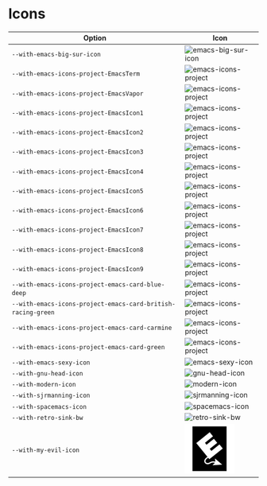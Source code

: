 # Icons

| Option                                                       | Icon                                                                                                            |
| ------------------------------------------------------------ | --------------------------------------------------------------------------------------------------------------- |
| `--with-emacs-big-sur-icon`                                  | ![emacs-big-sur-icon](emacs-big-sur-icon.png)                                                                   |
| `--with-emacs-icons-project-EmacsTerm`                       | ![emacs-icons-project](emacs-icons-project-EmacsTerm.png)                                               |
| `--with-emacs-icons-project-EmacsVapor`                      | ![emacs-icons-project](emacs-icons-project-EmacsVapor.png)                                               |
| `--with-emacs-icons-project-EmacsIcon1`                      | ![emacs-icons-project](emacs-icons-project-EmacsIcon1.png)                                               |
| `--with-emacs-icons-project-EmacsIcon2`                      | ![emacs-icons-project](emacs-icons-project-EmacsIcon2.png)                                               |
| `--with-emacs-icons-project-EmacsIcon3`                      | ![emacs-icons-project](emacs-icons-project-EmacsIcon3.png)                                               |
| `--with-emacs-icons-project-EmacsIcon4`                      | ![emacs-icons-project](emacs-icons-project-EmacsIcon4.png)                                               |
| `--with-emacs-icons-project-EmacsIcon5`                      | ![emacs-icons-project](emacs-icons-project-EmacsIcon5.png)                                               |
| `--with-emacs-icons-project-EmacsIcon6`                      | ![emacs-icons-project](emacs-icons-project-EmacsIcon6.png)                                               |
| `--with-emacs-icons-project-EmacsIcon7`                      | ![emacs-icons-project](emacs-icons-project-EmacsIcon7.png)                                               |
| `--with-emacs-icons-project-EmacsIcon8`                      | ![emacs-icons-project](emacs-icons-project-EmacsIcon8.png)                                               |
| `--with-emacs-icons-project-EmacsIcon9`                      | ![emacs-icons-project](emacs-icons-project-EmacsIcon9.png)                                               |
| `--with-emacs-icons-project-emacs-card-blue-deep`            | ![emacs-icons-project](emacs-icons-project-emacs-card-blue-deep.png)                       |
| `--with-emacs-icons-project-emacs-card-british-racing-green` | ![emacs-icons-project](emacs-icons-project-emacs-card-british-racing-green.png) |
| `--with-emacs-icons-project-emacs-card-carmine`              | ![emacs-icons-project](emacs-icons-project-emacs-card-carmine.png)                           |
| `--with-emacs-icons-project-emacs-card-green`                | ![emacs-icons-project](emacs-icons-project-emacs-card-green.png)                               |
| `--with-emacs-sexy-icon`                                     | ![emacs-sexy-icon](emacs-sexy-icon.png)                                                                         |
| `--with-gnu-head-icon`                                       | ![gnu-head-icon](gnu-head-icon.png)                                                                             |
| `--with-modern-icon`                                         | ![modern-icon](modern-icon.png)                                                                                 |
| `--with-sjrmanning-icon`                                     | ![sjrmanning-icon](sjrmanning-icon.png)                                                                         |
| `--with-spacemacs-icon`                                      | ![spacemacs-icon](spacemacs-icon.png)                                                                           |
| `--with-retro-sink-bw`                                       | ![retro-sink-bw](retro-sink-bw.png)                                                                             |
| `--with-my-evil-icon`                                       | ![my-evil-icon](my-evil-icon.png)                                                                             |

